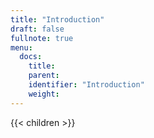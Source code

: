 ```yaml
---
title: "Introduction"
draft: false
fullnote: true
menu:
  docs:
    title:
    parent:
    identifier: "Introduction"
    weight:
---
```


{{< children >}}
